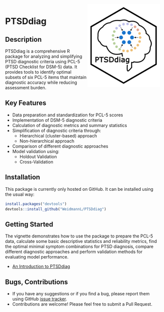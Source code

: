 
<!-- README.md is generated from README.Rmd. Please edit that file -->

<img src="man/figures/logo.png" align="right" height="250" style="background: white; padding: 10px;" alt="PTSDdiag logo" />

# PTSDdiag

<!-- badges: start -->

<!-- badges: end -->

## Description

PTSDdiag is a comprehensive R package for analyzing and simplifying PTSD
diagnostic criteria using PCL-5 (PTSD Checklist for DSM-5) data. It
provides tools to identify optimal subsets of six PCL-5 items that
maintain diagnostic accuracy while reducing assessment burden.

## **Key Features**

- Data preparation and standardization for PCL-5 scores
- Implementation of DSM-5 diagnostic criteria
- Calculation of diagnostic metrics and summary statistics
- Simplification of diagnostic criteria through:
  - Hierarchical (cluster-based) approach
  - Non-hierarchical approach
- Comparison of different diagnostic approaches
- Model validation using:
  - Holdout Validation
  - Cross-Validation

## Installation

This package is currently only hosted on GitHub. It can be installed
using the usual way:

``` r
install.packages("devtools")
devtools::install_github("WeidmannL/PTSDdiag")
```

## Getting Started

The vignette demonstrates how to use the package to prepare the PCL-5
data, calculate some basic descriptive statistics and reliability
metrics, find the optimal minimal symptom combinations for PTSD
diagnosis, compare different diagnostic approaches and perform
validation methods for evaluating model performance.

- [An Introduction to PTSDdiag](https://osf.io/73bgx)

## Bugs, Contributions

- If you have any suggestions or if you find a bug, please report them
  using GitHub [issue
  tracker](https:://github.com/WeidmannL/PTSDdiag/issues).
- Contributions are welcome! Please feel free to submit a Pull Request.
